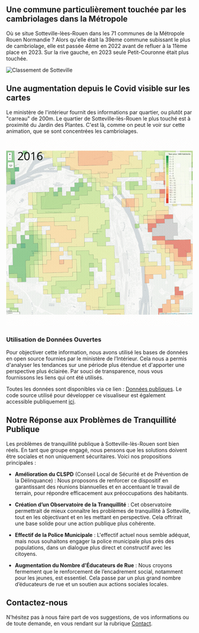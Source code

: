
## Une commune particulièrement touchée par les cambriolages dans la Métropole

Où se situe Sotteville-lèes-Rouen dans les 71 communes de la Métropole Rouen Normandie ? Alors qu'elle était la 39ème commune subissant le plus de cambriolage, elle est passée 4ème en 2022 avant de refluer à la 11ème place en 2023. Sur la rive gauche, en 2023 seule Petit-Couronne était plus touchée.

![Classement de Sotteville](./static/classement_sotteville.png)

## Une augmentation depuis le Covid visible sur les cartes

Le ministère de l'intérieur fournit des informations par quartier, ou plutôt par "carreau" de 200m. Le quartier de Sotteville-lès-Rouen le plus touché est à proximité du Jardin des Plantes. C'est là, comme on peut le voir sur cette animation, que se sont concentrées les cambriolages.

![Le GIf](./static/gif.gif)


### Utilisation de Données Ouvertes

Pour objectiver cette information, nous avons utilisé les bases de données en open source fournies par le ministère de l’Intérieur. Cela nous a permis d'analyser les tendances sur une période plus étendue et d'apporter une perspective plus éclairée. Par souci de transparence, nous vous fournissons les liens qui ont été utilisés.

Toutes les données sont disponibles via ce lien : [Données publiques](lien_des_donnees.html). Le code source utilisé pour développer ce visualiseur est également accessible publiquement [ici](lien_code).

## Notre Réponse aux Problèmes de Tranquillité Publique

Les problèmes de tranquillité publique à Sotteville-lès-Rouen sont bien réels. En tant que groupe engagé, nous pensons que les solutions doivent être sociales et non uniquement sécuritaires. Voici nos propositions principales :

- **Amélioration du CLSPD** (Conseil Local de Sécurité et de Prévention de la Délinquance) : Nous proposons de renforcer ce dispositif en garantissant des réunions biannuelles et en accentuant le travail de terrain, pour répondre efficacement aux préoccupations des habitants.
  
- **Création d’un Observatoire de la Tranquillité** : Cet observatoire permettrait de mieux connaître les problèmes de tranquillité à Sotteville, tout en les objectivant et en les mettant en perspective. Cela offrirait une base solide pour une action publique plus cohérente.

- **Effectif de la Police Municipale** : L'effectif actuel nous semble adéquat, mais nous souhaitons engager la police municipale plus près des populations, dans un dialogue plus direct et constructif avec les citoyens.

- **Augmentation du Nombre d'Éducateurs de Rue** : Nous croyons fermement que le renforcement de l’encadrement social, notamment pour les jeunes, est essentiel. Cela passe par un plus grand nombre d’éducateurs de rue et un soutien aux actions sociales locales.

## Contactez-nous

N'hésitez pas à nous faire part de vos suggestions, de vos informations ou de toute demande, en vous rendant sur la rubrique [Contact](lien_contact).
